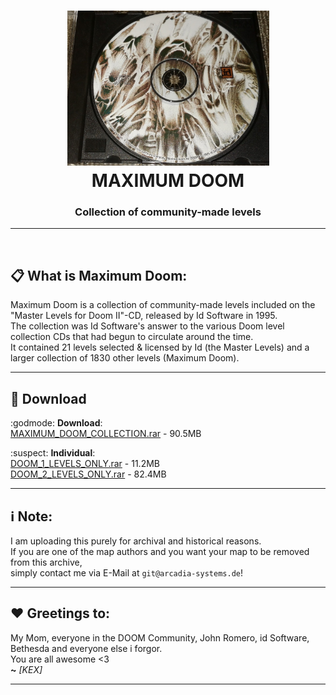 <h1 align="center"><img src="MASTER_LEVELS_CD.jpeg"width="323" height="248"><br />MAXIMUM DOOM</h1>
<h3 align="center">Collection of community-made levels</h3>

---

$~~~~~~~~~~~$

## :clipboard: What is Maximum Doom:<br />
Maximum Doom is a collection of community-made levels included on the "Master Levels for Doom II"-CD, released by Id Software in 1995.<br />
The collection was Id Software's answer to the various Doom level collection CDs that had begun to circulate around the time. <br />
It contained 21 levels selected & licensed by Id (the Master Levels) and a larger collection of 1830 other levels (Maximum Doom).<br />

---

## :floppy_disk: Download
:godmode: **Download**:<br />
[MAXIMUM_DOOM_COLLECTION.rar](https://github.com/Official-KEX/Maximum-DOOM-Collection/raw/main/DOWNLOAD/MAXIMUM_DOOM_COLLECTION.rar) - 90.5MB <br />



:suspect: **Individual**:<br />
[DOOM_1_LEVELS_ONLY.rar](https://github.com/Official-KEX/Maximum-DOOM-Collection/raw/main/DOWNLOAD/DOOM_1_LEVELS_ONLY.rar) - 11.2MB <br />
[DOOM_2_LEVELS_ONLY.rar](https://github.com/Official-KEX/Maximum-DOOM-Collection/raw/main/DOWNLOAD/DOOM_2_LEVELS_ONLY.rar) - 82.4MB <br />

---

## :information_source: **Note:**
I am uploading this purely for archival and historical reasons. <br />
If you are one of the map authors and you want your map to be removed from this archive, </br>
simply contact me via E-Mail at `git@arcadia-systems.de`! </br>

---

## :hearts: **Greetings to:**
My Mom, everyone in the DOOM Community, John Romero, id Software, Bethesda and everyone else i forgor.<br />
You are all awesome <3<br />
**~** *[KEX]*

---

$~~~~~~~~~~~$
